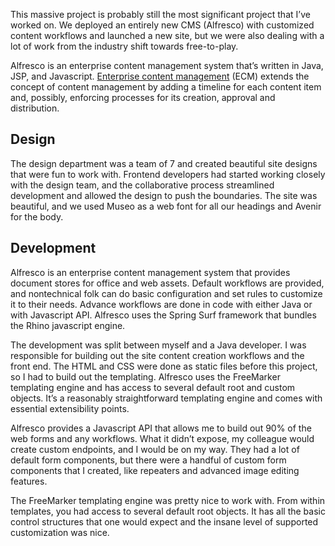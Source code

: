 This massive project is probably still the most significant project that I’ve worked on. We deployed an entirely new CMS (Alfresco) with customized content workflows and launched a new site, but we were also dealing with a lot of work from the industry shift towards free-to-play.

Alfresco is an enterprise content management system that’s written in Java, JSP, and Javascript. [Enterprise content management](https://en.wikipedia.org/wiki/Enterprise_content_management#:~:text=Enterprise%20content%20management%20(ECM)%20extends%20the%20concept%20of%20content%20management%20by%20adding%20a%20timeline%20for%20each%20content%20item%20and%2C%20possibly%2C%20enforcing%20processes%20for%20its%20creation%2C%20approval%20and%20distribution.) (ECM) extends the concept of content management by adding a timeline for each content item and, possibly, enforcing processes for its creation, approval and distribution. 

## Design
The design department was a team of 7 and created beautiful site designs that were fun to work with. Frontend developers had started working closely with the design team, and the collaborative process streamlined development and allowed the design to push the boundaries. The site was beautiful, and we used Museo as a web font for all our headings and Avenir for the body.

## Development
Alfresco is an enterprise content management system that provides document stores for office and web assets. Default workflows are provided, and nontechnical folk can do basic configuration and set rules to customize it to their needs. Advance workflows are done in code with either Java or with Javascript API. Alfresco uses the Spring Surf framework that bundles the Rhino javascript engine.

The development was split between myself and a Java developer. I was responsible for building out the site content creation workflows and the front end. The HTML and CSS were done as static files before this project, so I had to build out the templating. Alfresco uses the FreeMarker templating engine and has access to several default root and custom objects. It’s a reasonably straightforward templating engine and comes with essential extensibility points. 

Alfresco provides a Javascript API that allows me to build out 90% of the web forms and any workflows. What it didn’t expose, my colleague would create custom endpoints, and I would be on my way. They had a lot of default form components, but there were a handful of custom form components that I created, like repeaters and advanced image editing features. 

The FreeMarker templating engine was pretty nice to work with. From within templates, you had access to several default root objects. It has all the basic control structures that one would expect and the insane level of supported customization was nice.
